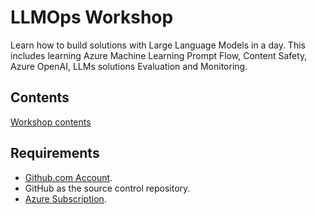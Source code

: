# LLMOps Workshop

Learn how to build solutions with Large Language Models
in a day. This includes learning Azure Machine Learning
Prompt Flow, Content Safety, Azure OpenAI, LLMs
solutions Evaluation and Monitoring.

## Contents

[Workshop contents](TOC.md)

## Requirements

* [Github.com Account](https://github.com).
* GitHub as the source control repository.
* [Azure Subscription](https://azure.com).